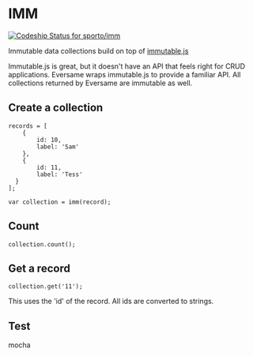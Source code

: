 IMM
========

[ ![Codeship Status for sporto/imm](https://www.codeship.io/projects/c6ea6970-2eac-0132-d151-0605b547a2e8/status)](https://www.codeship.io/projects/39398)

Immutable data collections build on top of [immutable.js](https://github.com/facebook/immutable-js)

Immutable.js is great, but it doesn't have an API that feels right for CRUD applications. Eversame wraps immutable.js to provide a familiar API.
All collections returned by Eversame are immutable as well.

Create a collection
-----------------

	records = [
		{
			id: 10,
			label: 'Sam'
		},
		{
			id: 11,
			label: 'Tess'
	  }
	];

	var collection = imm(record);

Count
-----

	collection.count();

Get a record
------------

	collection.get('11');

This uses the 'id' of the record. All ids are converted to strings.

Test
----

  mocha